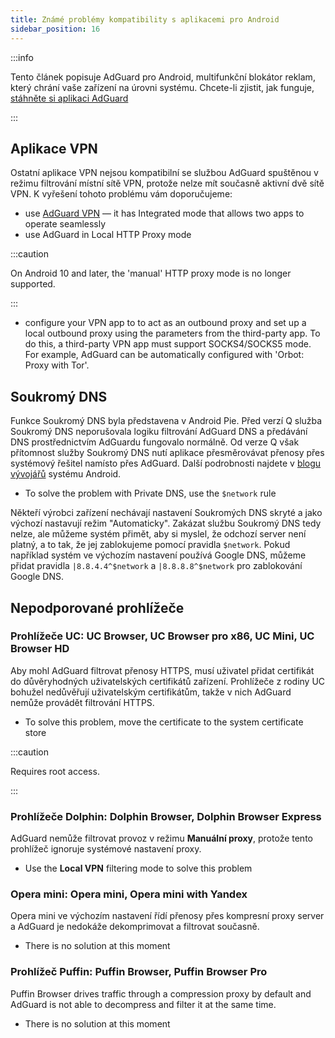```yaml
---
title: Známé problémy kompatibility s aplikacemi pro Android
sidebar_position: 16
---
```


:::info

Tento článek popisuje AdGuard pro Android, multifunkční blokátor reklam, který chrání vaše zařízení na úrovni systému. Chcete-li zjistit, jak funguje, [stáhněte si aplikaci AdGuard](https://adguard.com/download.html?auto=true)

:::

## Aplikace VPN

Ostatní aplikace VPN nejsou kompatibilní se službou AdGuard spuštěnou v režimu filtrování místní sítě VPN, protože nelze mít současně aktivní dvě sítě VPN. K vyřešení tohoto problému vám doporučujeme:

* use [AdGuard VPN](https://adguard-vpn.com/welcome.html) — it has Integrated mode that allows two apps to operate seamlessly
* use AdGuard in Local HTTP Proxy mode

:::caution

On Android 10 and later, the 'manual' HTTP proxy mode is no longer supported.

:::

* configure your VPN app to to act as an outbound proxy and set up a local outbound proxy using the parameters from the third-party app. To do this, a third-party VPN app must support SOCKS4/SOCKS5 mode. For example, AdGuard can be automatically configured with 'Orbot: Proxy with Tor'.

## Soukromý DNS

Funkce Soukromý DNS byla představena v Android Pie. Před verzí Q služba Soukromý DNS neporušovala logiku filtrování AdGuard DNS a předávání DNS prostřednictvím AdGuardu fungovalo normálně. Od verze Q však přítomnost služby Soukromý DNS nutí aplikace přesměrovávat přenosy přes systémový řešitel namísto přes AdGuard. Další podrobnosti najdete v [blogu vývojářů](https://android-developers.googleblog.com/2018/04/dns-over-tls-support-in-android-p.html) systému Android.

* To solve the problem with Private DNS, use the `$network` rule

Někteří výrobci zařízení nechávají nastavení Soukromých DNS skryté a jako výchozí nastavují režim "Automaticky". Zakázat službu Soukromý DNS tedy nelze, ale můžeme systém přimět, aby si myslel, že odchozí server není platný, a to tak, že jej zablokujeme pomocí pravidla `$network`. Pokud například systém ve výchozím nastavení používá Google DNS, můžeme přidat pravidla `|8.8.4.4^$network` a `|8.8.8.8^$network` pro zablokování Google DNS.

## Nepodporované prohlížeče

### Prohlížeče UC: UC Browser, UC Browser pro x86, UC Mini, UC Browser HD

Aby mohl AdGuard filtrovat přenosy HTTPS, musí uživatel přidat certifikát do důvěryhodných uživatelských certifikátů zařízení. Prohlížeče z rodiny UC bohužel nedůvěřují uživatelským certifikátům, takže v nich AdGuard nemůže provádět filtrování HTTPS.

* To solve this problem, move the certificate to the system certificate store

:::caution

Requires root access.

:::

### Prohlížeče Dolphin: Dolphin Browser, Dolphin Browser Express

AdGuard nemůže filtrovat provoz v režimu **Manuální proxy**, protože tento prohlížeč ignoruje systémové nastavení proxy.

* Use the **Local VPN** filtering mode to solve this problem

### Opera mini: Opera mini, Opera mini with Yandex

Opera mini ve výchozím nastavení řídí přenosy přes kompresní proxy server a AdGuard je nedokáže dekomprimovat a filtrovat současně.

* There is no solution at this moment

### Prohlížeč Puffin: Puffin Browser, Puffin Browser Pro

Puffin Browser drives traffic through a compression proxy by default and AdGuard is not able to decompress and filter it at the same time.

* There is no solution at this moment
